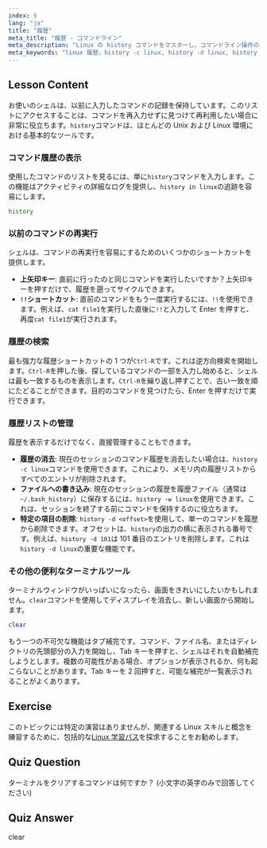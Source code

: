 ```yaml
---
index: 9
lang: "ja"
title: "履歴"
meta_title: "履歴 - コマンドライン"
meta_description: "Linux の history コマンドをマスターし、コマンドライン操作の履歴を効率的に呼び出し、管理する方法を学びましょう。履歴の表示、Ctrl-R などのショートカットの使用、history -c や history -d を使った履歴の管理について解説します。"
meta_keywords: "linux 履歴，history -c linux, history -d linux, history -w linux, unix 履歴 コマンド，bash 履歴，コマンドライン，Ctrl-R, 履歴 クリア"
---
```


## Lesson Content

お使いのシェルは、以前に入力したコマンドの記録を保持しています。このリストにアクセスすることは、コマンドを再入力せずに見つけて再利用したい場合に非常に役立ちます。`history`コマンドは、ほとんどの Unix および Linux 環境における基本的なツールです。

### コマンド履歴の表示

使用したコマンドのリストを見るには、単に`history`コマンドを入力します。この機能はアクティビティの詳細なログを提供し、`history in linux`の追跡を容易にします。

```bash
history
```

### 以前のコマンドの再実行

シェルは、コマンドの再実行を容易にするためのいくつかのショートカットを提供します。

- **上矢印キー**: 直前に行ったのと同じコマンドを実行したいですか？上矢印キーを押すだけで、履歴を遡ってサイクルできます。
- **`!!`ショートカット**: 直前のコマンドをもう一度実行するには、`!!`を使用できます。例えば、`cat file1`を実行した直後に`!!`と入力して Enter を押すと、再度`cat file1`が実行されます。

### 履歴の検索

最も強力な履歴ショートカットの 1 つが`Ctrl-R`です。これは逆方向検索を開始します。`Ctrl-R`を押した後、探しているコマンドの一部を入力し始めると、シェルは最も一致するものを表示します。`Ctrl-R`を繰り返し押すことで、古い一致を順にたどることができます。目的のコマンドを見つけたら、Enter を押すだけで実行できます。

### 履歴リストの管理

履歴を表示するだけでなく、直接管理することもできます。

- **履歴の消去**: 現在のセッションのコマンド履歴を消去したい場合は、`history -c linux`コマンドを使用できます。これにより、メモリ内の履歴リストからすべてのエントリが削除されます。
- **ファイルへの書き込み**: 現在のセッションの履歴を履歴ファイル（通常は`~/.bash_history`）に保存するには、`history -w linux`を使用できます。これは、セッションを終了する前にコマンドを保持するのに役立ちます。
- **特定の項目の削除**: `history -d <offset>`を使用して、単一のコマンドを履歴から削除できます。オフセットは、`history`の出力の横に表示される番号です。例えば、`history -d 101`は 101 番目のエントリを削除します。これは`history -d linux`の重要な機能です。

### その他の便利なターミナルツール

ターミナルウィンドウがいっぱいになったら、画面をきれいにしたいかもしれません。`clear`コマンドを使用してディスプレイを消去し、新しい画面から開始します。

```bash
clear
```

もう一つの不可欠な機能はタブ補完です。コマンド、ファイル名、またはディレクトリの先頭部分の入力を開始し、Tab キーを押すと、シェルはそれを自動補完しようとします。複数の可能性がある場合、オプションが表示されるか、何も起こらないことがあります。Tab キーを 2 回押すと、可能な補完が一覧表示されることがよくあります。

## Exercise

このトピックには特定の演習はありませんが、関連する Linux スキルと概念を練習するために、包括的な[Linux 学習パス](https://labex.io/ja/learn/linux)を探求することをお勧めします。

## Quiz Question

ターミナルをクリアするコマンドは何ですか？ (小文字の英字のみで回答してください)

## Quiz Answer

clear

